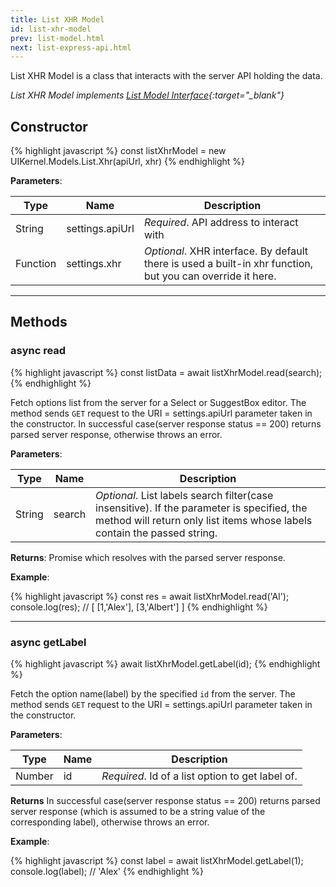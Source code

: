 ```yaml
---
title: List XHR Model
id: list-xhr-model
prev: list-model.html
next: list-express-api.html
---
```


List XHR Model is a class that interacts with the server API holding the data.

*List XHR Model implements [List Model Interface](/docs/list-model.html){:target="_blank"}*

## Constructor

{% highlight javascript %}
  const listXhrModel = new UIKernel.Models.List.Xhr(apiUrl, xhr)
{% endhighlight %}

**Parameters**:

| Type         | Name              | Description                   |
|--------------|-------------------|-------------------------------|
| String       | settings.apiUrl   | *Required*. API address to interact with  |
| Function     | settings.xhr      | *Optional*. XHR interface. By default there is used a built-in xhr function, but you can override it here. |

---

## Methods

### async read

{% highlight javascript %}
  const listData = await listXhrModel.read(search);
{% endhighlight %}

Fetch options list from the server for a Select or SuggestBox editor.
The method sends `GET` request to the URI = settings.apiUrl parameter taken in the constructor.
In successful case(server response status == 200) returns parsed server response, otherwise throws an error.

**Parameters**:

| Type       | Name         | Description                                                                                    |
|------------|--------------|------------------------------------------------------------------------------------------------|
| String     | search       | *Optional*. List labels search filter(case insensitive). If the parameter is specified, the method will return only list items whose labels contain the passed string. |

**Returns**: Promise which resolves with the parsed server response.

**Example**:

{% highlight javascript %}
  const res = await listXhrModel.read('Al');
  console.log(res);    // [ [1,'Alex'], [3,'Albert'] ]
{% endhighlight %}

---

### async getLabel

{% highlight javascript %}
  await listXhrModel.getLabel(id);
{% endhighlight %}

Fetch the option name(label) by the specified `id` from the server.
The method sends `GET` request to the URI = settings.apiUrl parameter taken in the constructor.

**Parameters**:

| Type       | Name     | Description                                      |
|------------|----------|--------------------------------------------------|
| Number     | id       | *Required*. Id of a list option to get label of. |

**Returns** In successful case(server response status == 200) returns parsed server response
(which is assumed to be a string value of the corresponding label), otherwise throws an error.

**Example**:

{% highlight javascript %}
  const label = await listXhrModel.getLabel(1);
  console.log(label);    // 'Alex'
{% endhighlight %}
